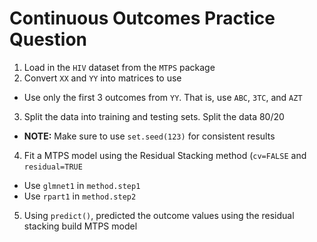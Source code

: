 # Continuous Outcomes Practice Question

1. Load in the `HIV` dataset from the `MTPS` package
2. Convert `XX` and `YY` into matrices to use
- Use only the first 3 outcomes from `YY`. That is, use `ABC`, `3TC`, and `AZT`
3. Split the data into training and testing sets. Split the data 80/20
- **NOTE:** Make sure to use `set.seed(123)` for consistent results
4. Fit a MTPS model using the Residual Stacking method (`cv=FALSE` and `residual=TRUE`
- Use `glmnet1` in `method.step1`
- Use `rpart1` in `method.step2`
5. Using `predict()`, predicted the outcome values using the residual stacking build MTPS model








